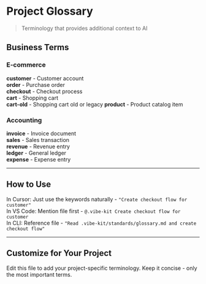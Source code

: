 # Project Glossary

> Terminology that provides additional context to AI

## Business Terms

### E-commerce
**customer** - Customer account  
**order** - Purchase order  
**checkout** - Checkout process  
**cart** - Shopping cart  
**cart-old** - Shopping cart old or legacy
**product** - Product catalog item

### Accounting
**invoice** - Invoice document  
**sales** - Sales transaction  
**revenue** - Revenue entry  
**ledger** - General ledger  
**expense** - Expense entry



---

## How to Use

In Cursor: Just use the keywords naturally - `"Create checkout flow for customer"`  
In VS Code: Mention file first - `@.vibe-kit Create checkout flow for customer`  
In CLI: Reference file - `"Read .vibe-kit/standards/glossary.md and create checkout flow"`

---

## Customize for Your Project

Edit this file to add your project-specific terminology. Keep it concise - only the most important terms.
